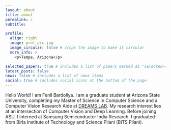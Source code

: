 ```yaml
---
layout: about
title: about
permalink: /
subtitle: 

profile:
  align: right
  image: prof_pic.jpg
  image_circular: false # crops the image to make it circular
  more_info: >
    <p>Tempe, Arizona</p>

selected_papers: true # includes a list of papers marked as "selected={true}"
latest_posts: false
news: false # includes a list of news items
social: true # includes social icons at the bottom of the page
---
```


Hello World!
I am Fenil Bardoliya. I am a graduate student at Arizona State University, completing my Master of Science in Computer Science and a Computer Vision Research Aide at [DREAMS LAB](https://dreams-lab.replit.app/). My research interest lies at an intersection of Computer Vision and Deep Learning. Before joining ASU, I interned at Samsung Semiconductor India Research. I graduated from Birla Institute of Technology and Science Pilani (BITS Pilani).
